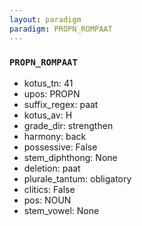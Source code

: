 ```yaml
---
layout: paradigm
paradigm: PROPN_ROMPAAT
---
```

### ` PROPN_ROMPAAT `


* kotus_tn: 41
* upos: PROPN
* suffix_regex: paat
* kotus_av: H
* grade_dir: strengthen
* harmony: back
* possessive: False
* stem_diphthong: None
* deletion: paat
* plurale_tantum: obligatory
* clitics: False
* pos: NOUN
* stem_vowel: None
